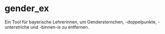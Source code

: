# gender_ex
Ein Tool für bayerische Lehrerinnen, um Gendersternchen, -doppelpunkte, -unterstriche und -binnen-is zu entfernen.
